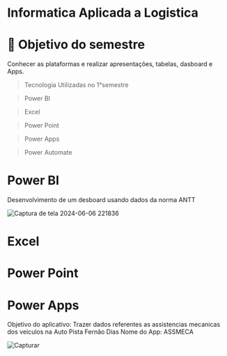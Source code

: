 # Informatica Aplicada a Logistica 

# 🎯 Objetivo do semestre
Conhecer as plataformas e realizar apresentações, tabelas, dasboard e Apps. 


> Tecnologia Utilizadas no 1°semestre 

> Power BI

> Excel 

> Power Point

> Power Apps

> Power Automate


# Power BI

Desenvolvimento de um desboard usando dados da norma ANTT

![Captura de tela 2024-06-06 221836](https://github.com/tatipink/INFORMATICA/assets/163483638/a104f5b6-1869-4485-ab13-d0f0de793cab)

# Excel

# Power Point

# Power Apps
Objetivo do aplicativo: Trazer dados referentes as assistencias mecanicas dos veiculos na Auto Pista Fernão Dias
Nome do App: ASSMECA

![Capturar](https://github.com/tatipink/ASSMECA/assets/163483638/3e2b62ef-744d-47d1-8290-dcb2916b4733)


